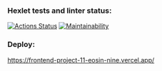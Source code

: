 ### Hexlet tests and linter status:
[![Actions Status](https://github.com/JustGitHubUserid9292/frontend-project-11/actions/workflows/hexlet-check.yml/badge.svg)](https://github.com/JustGitHubUserid9292/frontend-project-11/actions)
[![Maintainability](https://api.codeclimate.com/v1/badges/328332da7650c8fab835/maintainability)](https://codeclimate.com/github/JustGitHubUserid9292/frontend-project-11/maintainability)


### Deploy: 
https://frontend-project-11-eosin-nine.vercel.app/